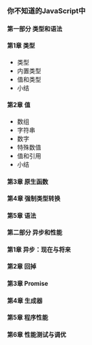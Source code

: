 
### 你不知道的JavaScript中

#### 第一部分 类型和语法

#### 第1章 类型
- 类型
- 内置类型
- 值和类型
- 小结

#### 第2章 值
- 数组
- 字符串
- 数字
- 特殊数值
- 值和引用
- 小结

#### 第3章 原生函数
#### 第4章 强制类型转换
#### 第5章 语法

#### 第二部分 异步和性能

#### 第1章 异步：现在与将来
#### 第2章 回掉
#### 第3章 Promise
#### 第4章 生成器
#### 第5章 程序性能
#### 第6章 性能测试与调优